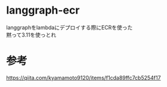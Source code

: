 # langgraph-ecr
langgraphをlambdaにデプロイする際にECRを使った<br>
黙って3.11を使っとれ

# 参考
https://qiita.com/kyamamoto9120/items/f1cda89ffc7cb5254f17
